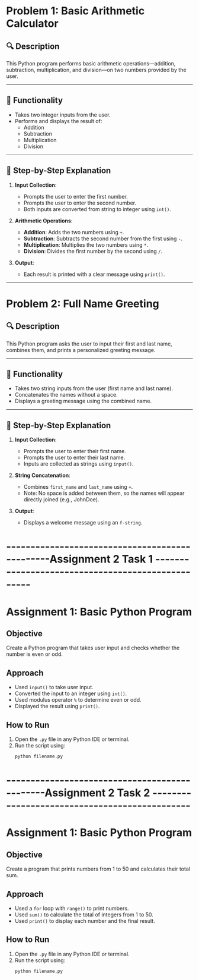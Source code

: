 # Problem 1: Basic Arithmetic Calculator

## 🔍 Description
This Python program performs basic arithmetic operations—addition, subtraction, multiplication, and division—on two numbers provided by the user.

---

## 📌 Functionality
- Takes two integer inputs from the user.
- Performs and displays the result of:
  - Addition
  - Subtraction
  - Multiplication
  - Division

---

## 🧠 Step-by-Step Explanation

1. **Input Collection**:
   - Prompts the user to enter the first number.
   - Prompts the user to enter the second number.
   - Both inputs are converted from string to integer using `int()`.

2. **Arithmetic Operations**:
   - **Addition**: Adds the two numbers using `+`.
   - **Subtraction**: Subtracts the second number from the first using `-`.
   - **Multiplication**: Multiplies the two numbers using `*`.
   - **Division**: Divides the first number by the second using `/`.

3. **Output**:
   - Each result is printed with a clear message using `print()`.

----------------------------------------------------------------------------
# Problem 2: Full Name Greeting

## 🔍 Description
This Python program asks the user to input their first and last name, combines them, and prints a personalized greeting message.

---

## 📌 Functionality
- Takes two string inputs from the user (first name and last name).
- Concatenates the names without a space.
- Displays a greeting message using the combined name.

---

## 🧠 Step-by-Step Explanation

1. **Input Collection**:
   - Prompts the user to enter their first name.
   - Prompts the user to enter their last name.
   - Inputs are collected as strings using `input()`.

2. **String Concatenation**:
   - Combines `first_name` and `last_name` using `+`.
   - Note: No space is added between them, so the names will appear directly joined (e.g., JohnDoe).

3. **Output**:
   - Displays a welcome message using an `f-string`.




# -----------------------------------------------Assignment 2 Task 1 --------------------------------------------------

# Assignment 1: Basic Python Program

## Objective  
Create a Python program that takes user input and checks whether the number is even or odd.

## Approach  
- Used `input()` to take user input.  
- Converted the input to an integer using `int()`.  
- Used modulus operator `%` to determine even or odd.  
- Displayed the result using `print()`.

## How to Run  
1. Open the `.py` file in any Python IDE or terminal.  
2. Run the script using:  
   ```bash
   python filename.py


# ----------------------------------------------Assignment 2 Task 2 ----------------------------------------------

# Assignment 1: Basic Python Program

## Objective  
Create a program that prints numbers from 1 to 50 and calculates their total sum.

## Approach  
- Used a `for` loop with `range()` to print numbers.  
- Used `sum()` to calculate the total of integers from 1 to 50.  
- Used `print()` to display each number and the final result.

## How to Run  
1. Open the `.py` file in any Python IDE or terminal.  
2. Run the script using:  
   ```bash
   python filename.py
